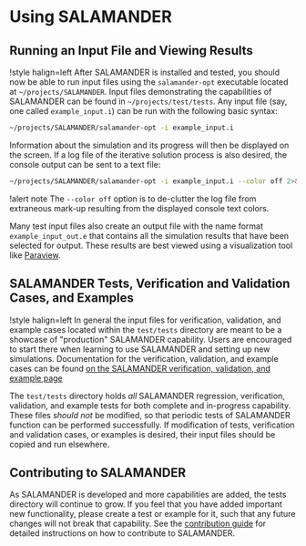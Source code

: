 # Using SALAMANDER

## Running an Input File and Viewing Results

!style halign=left
After SALAMANDER is installed and tested, you should now be able to run input files
using the `salamander-opt` executable located at `~/projects/SALAMANDER`. Input files
demonstrating the capabilities of SALAMANDER can be found in `~/projects/test/tests`.
Any input file (say, one called `example_input.i`) can be run with the following
basic syntax:

```bash
~/projects/SALAMANDER/salamander-opt -i example_input.i
```

Information about the simulation and its progress will then be displayed on the
screen. If a log file of the iterative solution process is also desired, the
console output can be sent to a text file:

```bash
~/projects/SALAMANDER/salamander-opt -i example_input.i --color off 2>&1 | tee log.txt
```

!alert note
The `--color off` option is to de-clutter the log file from extraneous
mark-up resulting from the displayed console text colors.

Many test input files also create an output file with the name format
`example_input_out.e` that contains all the simulation results that have been
selected for output. These results are best viewed using a visualization tool
like [Paraview](http://www.paraview.org/download/).

## SALAMANDER Tests, Verification and Validation Cases, and Examples

!style halign=left
In general the input files for verification, validation, and example cases located within the `test/tests` directory are meant
to be a showcase of "production" SALAMANDER capability. Users are encouraged to start there
when learning to use SALAMANDER and setting up new simulations. Documentation for the verification, validation, and example
cases can be found [on the SALAMANDER verification, validation, and example page](verification_validation_examples/index.md)

The `test/tests` directory holds *all* SALAMANDER regression, verification, validation, and example
tests for both complete and in-progress capability. These files *should not* be modified,
so that periodic tests of SALAMANDER function can be performed successfully. If modification of
tests, verification and validation cases, or examples is desired, their input files should be copied and run elsewhere.

## Contributing to SALAMANDER

As SALAMANDER is developed and more capabilities are added, the tests directory will continue to
grow. If you feel that you have added important new functionality, please create a test or example for
it, such that any future changes will not break that capability.
See the [contribution guide](sqa/contributing.md) for detailed instructions on how to contribute to SALAMANDER.
